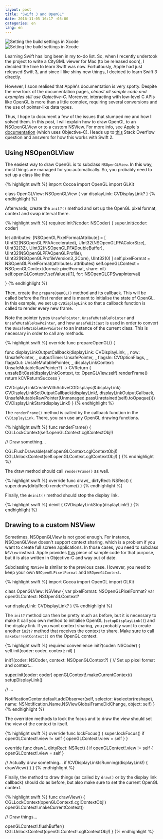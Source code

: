 ```yaml
---
layout: post
title: "Swift 3 and OpenGL"
date: 2016-11-05 16:17 -05:00
categories: en
lang: en
---
```


<div class="row">
	<div class="col-sm-4 col-xs-4"><img src="{{ site.baseurl }}/img/blog/swift.svg" class="img-responsive center-block" alt="Setting the build settings in Xcode"></div>
	<div class="col-sm-8 col-xs-8"><img src="{{ site.baseurl }}/img/blog/opengl.svg" class="img-responsive center-block" alt="Setting the build settings in Xcode"></div>
</div>

Learning Swift has long been in my to-do list. So, when I recently undertook the project to write a CityGML viewer for Mac (to be released soon), I decided the time to learn Swift was now. Fortuitously, Apple had just released Swift 3, and since I like shiny new things, I decided to learn Swift 3 directly.

However, I soon realised that Apple's documentation is very spotty. Despite the new look of the documentation pages, *almost all sample code and examples still use Objective-C*. Moreover, interacting with low-level C APIs like OpenGL is more than a little complex, requiring several conversions and the use of pointer-like data types.

Thus, I hope to document a few of the issues that stumped me and how I solved them. In this post, I will explain how to draw OpenGL to an NSOpenGLView or to a custom NSView. For more info, see Apple's [documentation](https://developer.apple.com/library/content/documentation/GraphicsImaging/Conceptual/OpenGL-MacProgGuide/opengl_drawing/opengl_drawing.html) (which uses Objective-C). Heads up to [this](http://stackoverflow.com/questions/25981553/cvdisplaylink-with-swift) Stack Overflow question and answers for how this works with Swift 2.

## Using NSOpenGLView

The easiest way to draw OpenGL is to subclass `NSOpenGLView`. In this way, most things are managed for you automatically. So, you probably need to set up a class like this:

{% highlight swift %}
import Cocoa
import OpenGL
import GLKit

class OpenGLView: NSOpenGLView {
  var displayLink: CVDisplayLink?
}
{% endhighlight %}

Afterwards, create the `init?()` method and set up the OpenGL pixel format, context and swap interval there.

{% highlight swift %}
required init?(coder: NSCoder) {
  super.init(coder: coder)
  
  let attributes: [NSOpenGLPixelFormatAttribute] = [
    UInt32(NSOpenGLPFAAccelerated),
    UInt32(NSOpenGLPFAColorSize), UInt32(32),
    UInt32(NSOpenGLPFADoubleBuffer),
    UInt32(NSOpenGLPFAOpenGLProfile),
    UInt32(NSOpenGLProfileVersion3_2Core),
    UInt32(0)
  ]
  self.pixelFormat = NSOpenGLPixelFormat(attributes: attributes)
  self.openGLContext = NSOpenGLContext(format: pixelFormat, share: nil)
  self.openGLContext?.setValues([1], for: NSOpenGLCPSwapInterval)
  
}
{% endhighlight %}

Then, create the `prepareOpenGL()` method and its callback. This will be called before the first render and is meant to initialise the state of OpenGL. In this example, we set up `CVDisplayLink` so that a callback function is called to render every new frame.

Note the pointer types `UnsafePointer`, `UnsafeMutablePointer` and `UnsafeMutableRawPointer`, and how `unsafeBitCast` is used in order to convert the `UnsafeMutableRawPointer` to an instance of the current class. This is necessary in order to call any methods.

{% highlight swift %}
override func prepareOpenGL() {
    
  func displayLinkOutputCallback(displayLink: CVDisplayLink, _ now: UnsafePointer<CVTimeStamp>, _ outputTime: UnsafePointer<CVTimeStamp>, _ flagsIn: CVOptionFlags, _ flagsOut: UnsafeMutablePointer<CVOptionFlags>, _ displayLinkContext: UnsafeMutableRawPointer?) -> CVReturn {
      unsafeBitCast(displayLinkContext, to: OpenGLView.self).renderFrame()
      return kCVReturnSuccess
    }

  CVDisplayLinkCreateWithActiveCGDisplays(&displayLink)
  CVDisplayLinkSetOutputCallback(displayLink!, displayLinkOutputCallback, UnsafeMutableRawPointer(Unmanaged.passUnretained(self).toOpaque()))
	CVDisplayLinkStart(displayLink!)
}
{% endhighlight %}

The `renderFrame()` method is called by the callback function in the `CVDisplayLink`. There, you can use any OpenGL drawing functions.

{% highlight swift %}
func renderFrame() {
  CGLLockContext(self.openGLContext.cglContextObj!)
  
  // Draw something...

  CGLFlushDrawable(self.openGLContext.cglContextObj!)
  CGLUnlockContext(self.openGLContext.cglContextObj!)
}
{% endhighlight %}

The draw method should call `renderFrame()` as well.

{% highlight swift %}
override func draw(_ dirtyRect: NSRect) {
  super.draw(dirtyRect)
  renderFrame()
}
{% endhighlight %}

Finally, the `deinit()` method should stop the display link.

{% highlight swift %}
deinit {
  CVDisplayLinkStop(displayLink!)
}
{% endhighlight %}

## Drawing to a custom NSView

Sometimes, NSOpenGLView is not good enough. For instance, NSOpenGLView doesn't support context sharing, which is a problem if you want to create full screen applications. In those cases, you need to subclass `NSView` instead. Apple provides [this](https://developer.apple.com/library/content/samplecode/GLFullScreen/Introduction/Intro.html) piece of sample code for that purpose, but it is also written in Objective-C and way out of date.

Subclassing `NSView` is similar to the previous case. However, you need to keep your own `NSOpenGLPixelFormat` and `NSOpenGLContext`.

{% highlight swift %}
import Cocoa
import OpenGL
import GLKit

class OpenGLView: NSView {
  var pixelFormat: NSOpenGLPixelFormat?
  var openGLContext: NSOpenGLContext?
  
  var displayLink: CVDisplayLink?
}
{% endhighlight %}

The `init?` method can then be pretty much as before, but it is necessary to make it call you own method to initialise OpenGL (`setupDisplayLink()`) and the display link. If you want context sharing, you probably want to create another `init?` method that receives the context to share. Make sure to call `makeCurrentContext()` on the OpenGL context.

{% highlight swift %}
required convenience init?(coder: NSCoder) {
  self.init(coder: coder, context: nil)
}

init?(coder: NSCoder, context: NSOpenGLContext?) {
  // Set up pixel format and context...
  
  super.init(coder: coder)
  openGLContext!.makeCurrentContext()
  setupDisplayLink()
  
  // ...

  NotificationCenter.default.addObserver(self, selector: #selector(reshape), name: NSNotification.Name.NSViewGlobalFrameDidChange, object: self)
}
{% endhighlight %}

The overriden methods to lock the focus and to draw the view should set the view of the context to itself.

{% highlight swift %}
override func lockFocus() {
  super.lockFocus()
  if openGLContext!.view != self {
    openGLContext!.view = self
  }
}

override func draw(_ dirtyRect: NSRect) {
  if openGLContext!.view != self {
    openGLContext!.view = self
  }
  
  // Actually draw something...
  if !CVDisplayLinkIsRunning(displayLink!) {
    drawView()
  }
}
{% endhighlight %}

Finally, the method to draw things (as called by `draw()` or by the display link callback) should do as before, but also make sure to set the current OpenGL context.

{% highlight swift %}
func drawView() {
  CGLLockContext(openGLContext!.cglContextObj!)
  openGLContext!.makeCurrentContext()
  
  // Draw things...

  openGLContext!.flushBuffer()
  CGLUnlockContext(openGLContext!.cglContextObj!)
}
{% endhighlight %}